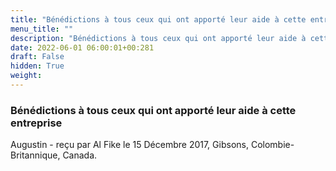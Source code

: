 ```yaml
---
title: "Bénédictions à tous ceux qui ont apporté leur aide à cette entreprise"
menu_title: ""
description: "Bénédictions à tous ceux qui ont apporté leur aide à cette entreprise"
date: 2022-06-01 06:00:01+00:281
draft: False
hidden: True
weight:
---
```

### Bénédictions à tous ceux qui ont apporté leur aide à cette entreprise

Augustin - reçu par Al Fike le 15 Décembre 2017, Gibsons, Colombie-Britannique, Canada.



